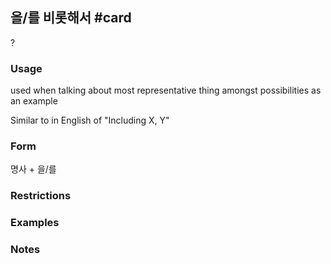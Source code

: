 ## 을/를 비롯해서 #card
?
### Usage
used when talking about most representative thing amongst possibilities as an example

Similar to in English of "Including X, Y"
### Form
명사 + 을/를 
### Restrictions
### Examples

### Notes
